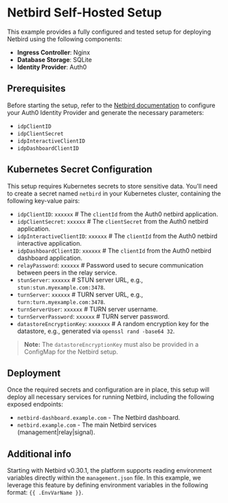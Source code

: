 # Netbird Self-Hosted Setup

This example provides a fully configured and tested setup for deploying Netbird using the following components:

- **Ingress Controller**: Nginx
- **Database Storage**: SQLite
- **Identity Provider**: Auth0

## Prerequisites

Before starting the setup, refer to the [Netbird documentation](https://docs.netbird.io/selfhosted/identity-providers#auth0) to configure your Auth0 Identity Provider and generate the necessary parameters:

- `idpClientID`
- `idpClientSecret`
- `idpInteractiveClientID`
- `idpDashboardClientID`

## Kubernetes Secret Configuration

This setup requires Kubernetes secrets to store sensitive data. You'll need to create a secret named `netbird` in your Kubernetes cluster, containing the following key-value pairs:

- `idpClientID`: `xxxxxx` # The `clientId` from the Auth0 netbird application.
- `idpClientSecret`: `xxxxxx` # The `clientSecret` from the Auth0 netbird application.
- `idpInteractiveClientID`: `xxxxxx` # The `clientId` from the Auth0 netbird interactive application.
- `idpDashboardClientID`: `xxxxxx` # The `clientId` from the Auth0 netbird dashboard application.
- `relayPassword`: `xxxxxx` # Password used to secure communication between peers in the relay service.
- `stunServer`: `xxxxxx` # STUN server URL, e.g., `stun:stun.myexample.com:3478`.
- `turnServer`: `xxxxxx` # TURN server URL, e.g., `turn:turn.myexample.com:3478`.
- `turnServerUser`: `xxxxxx` # TURN server username.
- `turnServerPassword`: `xxxxxx` # TURN server password.
- `datastoreEncryptionKey`: `xxxxxxx` # A random encryption key for the datastore, e.g., generated via `openssl rand -base64 32`.

> **Note:** The `datastoreEncryptionKey` must also be provided in a ConfigMap for the Netbird setup.

## Deployment

Once the required secrets and configuration are in place, this setup will deploy all necessary services for running Netbird, including the following exposed endpoints:

- `netbird-dashboard.example.com` - The Netbird dashboard.
- `netbird.example.com` - The main Netbird services (management|relay|signal).

## Additional info

Starting with Netbird v0.30.1, the platform supports reading environment variables directly within the `management.json` file. In this example, we leverage this feature by defining environment variables in the following format: `{{ .EnvVarName }}`.
